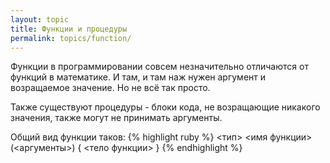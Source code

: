 ```yaml
---
layout: topic
title: Функции и процедуры
permalink: topics/function/
---
```

Функции в программировании совсем незначительно отличаются от функций в математике. И там, и там наж нужен аргумент и возращаемое значение. Но не всё так просто.

Также существуют процедуры - блоки кода, не возращающие никакого значения, также могут не принимать аргументы.

Общий вид функции таков:
{% highlight ruby %}
 <тип> <имя функции> (<аргументы>)
 {
  <тело функции>
 }
{% endhighlight %}
 
